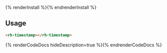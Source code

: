 {% renderInstall %}{% endrenderInstall %}

## Usage

```html
<rh-timestamp></rh-timestamp>
```

{% renderCodeDocs hideDescription=true %}{% endrenderCodeDocs %}

